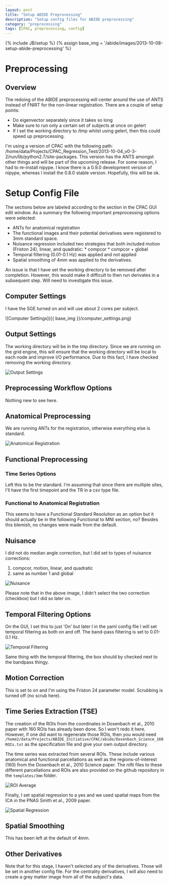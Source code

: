 ```yaml
---
layout: post
title: "Setup ABIDE Preprocessing"
description: "Setup config files for ABIDE preprocessing"
category: "preprocessing"
tags: [CPAC, preprocessing, config]
---
```

{% include JB/setup %}
{% assign base_img = '/abide/images/2013-10-08-setup-abide-preprocessing' %}

#  Preprocessing

## Overview

The redoing of the ABIDE preprocessing will center around the use of ANTS instead of FNIRT for the non-linear registration. There are a couple of setup points:

* Do eigenvector separately since it takes so long
* Make sure to run only a certain set of subjects at once on gelert
* If I set the working directory to /tmp whilst using gelert, then this could speed up preprocessing.

I'm using a version of CPAC with the following path: /home/data/Projects/CPAC_Regression_Test/2013-10-04_v0-3-2/run/lib/python2.7/site-packages. This version has the ANTS amongst other things and will be part of the upcoming release. For some reason, I had to re-install nipype. I know there is a 0.9.0 development version of nipype, whereas I install the 0.8.0 stable version. Hopefully, this will be ok.

# Setup Config File

The sections below are labeled according to the section in the CPAC GUI edit window. As a summary the following important preprocessing options were selected:

* ANTs for anatomical registration
* The functional images and their potential derivatives were registered to 3mm standard space.
* Nuisance regression included two strategies that both included motion (Friston 24), linear, and quadratic:
		* compcor
		* compcor + global
* Temporal filtering (0.01-0.1 Hz) was applied and not applied
* Spatial smoothing of 4mm was applied to the derivatives.

An issue is that I have set the working directory to be removed after completion. However, this would make it difficult to then run derivates in a subsequent step. Will need to investigate this issue.


## Computer Settings

I have the SGE turned on and will use about 2 cores per subject.

![Computer Settings]({{ base_img }}/computer_settings.png)

## Output Settings

The working directory will be in the tmp directory. Since we are running on the grid engine, this will ensure that the working directory will be local to each node and improve I/O performance. Due to this fact, I have checked removing the working directory.

![Output Settings]({{base_img}}/output_settings.png)

## Preprocessing Workflow Options

Nothing new to see here.

## Anatomical Preprocessing

We are running ANTs for the registration, otherwise everything else is standard.

![Anatomical Registration]({{base_img}}/anatomical_registration.png)


## Functional Preprocessing

### Time Series Options

Left this to be the standard. I'm assuming that since there are multiple sites, I'll have the first timepoint and the TR in a csv type file.

### Functional to Anatomical Registration

This seems to have a Functional Standard Resolution as an option but it should actually be in the following Functional to MNI section, no? Besides this blemish, no changes were made from the default.


## Nuisance

I did not do median angle correction, but I did set to types of nuisance corrections:

1. compcor, motion, linear, and quadratic
2. same as number 1 and global

![Nuisance]({{base_img}}/nuisance.png)

Please note that in the above image, I didn't select the two correction (checkbox) but I did so later on.

## Temporal Filtering Options

On the GUI, I set this to just 'On' but later I in the yaml config file I will set temporal filtering as both on and off. The band-pass filtering is set to 0.01-0.1 Hz.

![Temporal Filtering]({{base_img}}/temporal_filtering.png)

Same thing with the temporal filtering, the box should by checked next to the bandpass thingy.

## Motion Correction

This is set to on and I'm using the Friston 24 parameter model. Scrubbing is turned off (no scrub here).


## Time Series Extraction (TSE)

The creation of the ROIs from the coordinates in Dosenbach et al., 2010 paper with 160 ROIs has already been done. So I won't redo it here. However, if one did want to regenerate those ROIs, then you would need `/home2/data/Projects/ABIDE_Initiative/CPAC/abide/Dosenbach_Science_160ROIs.txt` as the specification file and give your own output directory.

The time series was extracted from several ROIs. These include various anatomical and functional parcellations as well as the regions-of-interest (160) from the Dosenbach et al., 2010 Science paper. The nifti files to these different parcellations and ROIs are also provided on the github repository in the `templates/3mm` folder.

![ROI Average]({{base_img}}/roi_average.png)

Finally, I set spatial regression to a yes and we used spatial maps from the ICA in the PNAS Smith et al., 2009 paper.

![Spatial Regression]({{base_img}}/spatial_regression.png)

## Spatial Smoothing

This has been left at the default of 4mm.

## Other Derivatives

Note that for this stage, I haven't selected any of the derivatives. Those will be set in another config file. For the centrality derivatives, I will also need to create a grey matter image from all of the subject's data.